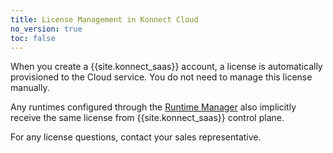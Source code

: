 ```yaml
---
title: License Management in Konnect Cloud
no_version: true
toc: false
---
```


When you create a {{site.konnect_saas}} account, a license is
automatically provisioned to the Cloud service. You do not need to manage this
license manually.

Any runtimes configured through the [Runtime Manager](/konnect/runtime-manager)
also implicitly receive the same license from {{site.konnect_saas}}
control plane.

For any license questions, contact your sales representative.
